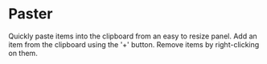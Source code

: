 # Paster

Quickly paste items into the clipboard from an easy to resize panel.
Add an item from the clipboard using the '+' button. Remove items by right-clicking on them.
